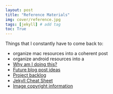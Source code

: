 ```yaml
---
layout: post
title: "Reference Materials"
img: cover/reference.jpg
tags: [jekyll] # add tag
toc: True
---
```


Things that I constantly have to come back to:
* organize mac resources into a coherent post
* organize android resources into a 
* [Why am I doing this?](why_a_blog.html)
* [Future blog post ideas](post_ideas.html)
* [Project backlog](projects.html)
* [Jekyll Cheat Sheet](cheat_sheet.html)
* [Image copyright information](image_list.html)